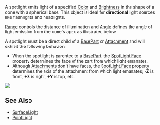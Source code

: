A spotlight emits light of a specified [Color](https://developer.roblox.com/en-us/api-reference/property/Light/Color) and [Brightness](https://developer.roblox.com/en-us/api-reference/property/Light/Brightness) in the shape of a cone with a spherical base. This object is ideal for **directional** light sources like flashlights and headlights.

[Range](https://developer.roblox.com/en-us/api-reference/property/SpotLight/Range) controls the distance of illumination and [Angle](https://developer.roblox.com/en-us/api-reference/property/SpotLight/Angle) defines the angle of light emission from the cone's apex as illustrated below.

A spotlight must be a direct child of a [BasePart](https://developer.roblox.com/en-us/api-reference/class/BasePart) or [Attachment](https://developer.roblox.com/en-us/api-reference/class/Attachment) and will exhibit the following behavior:

*   When the spotlight is parented to a [BasePart](https://developer.roblox.com/en-us/api-reference/class/BasePart), the [SpotLight.Face](https://developer.roblox.com/en-us/api-reference/property/SpotLight/Face) property determines the face of the part from which light emanates.
*   Although [Attachments](https://developer.roblox.com/en-us/api-reference/class/Attachment) don't have faces, the [SpotLight.Face](https://developer.roblox.com/en-us/api-reference/property/SpotLight/Face) property determines the axis of the attachment from which light emanates; **\-Z** is front, **+X** is right, **+Y** is top, etc.

![](https://developer.roblox.com/assets/blt13afe21744db416b/LightingDiagram-SpotLight.jpg)

See Also
--------

*   [SurfaceLight](https://developer.roblox.com/en-us/api-reference/class/SurfaceLight)
*   [PointLight](https://developer.roblox.com/en-us/api-reference/class/PointLight)